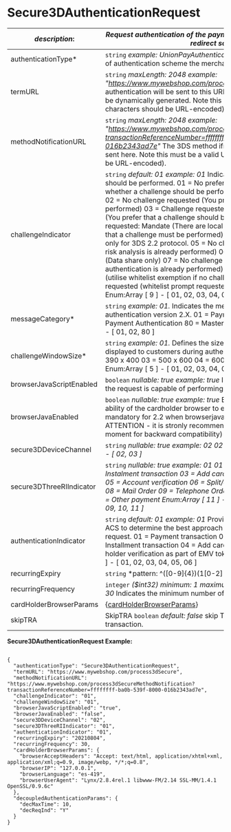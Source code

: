 
# Secure3DAuthenticationRequest

| *description*: | *Request authentication of the payment card using the 3DS 2.x URL redirect scheme.*| 
|----|----|
| authenticationType* |  ``` string ```  *example: UnionPayAuthenticationRequest.* Indicates what kind of authentication scheme the merchant wants to use on the card.|
| termURL |  ``` string ```  *maxLength: 2048 example: "https://www.mywebshop.com/process3dSecure"* The result of the authentication will be sent to this URL. If not provided, a term URL will be dynamically generated. Note this must be a valid URL (special characters should be URL-encoded).|
| methodNotificationURL |  ``` string ```  *maxLength: 2048 example: "https://www.mywebshop.com/process3dSecureMethodNotification?transactionReferenceNumber=ffffffff-ba0b-539f-8000-016b2343ad7e"* The 3DS method iframe and transaction ID will be sent here. Note this must be a valid URL (special characters should be URL-encoded).|
| challengeIndicator |  ``` string ```  *default: 01 example: 01* Indicates whether or not a challenge should be performed. 01 = No preference (You have no preference whether a challenge should be performed. This is the default value) 02 = No challenge requested (You prefer that no challenge should be performed) 03 = Challenge requested: 3DS Requestor Preference (You prefer that a challenge should be performed) 04 = Challenge requested: Mandate (There are local or regional mandates that mean that a challenge must be performed) The following are applicable only for 3DS 2.2 protocol. 05 = No challenge requested (transactional risk analysis is already performed) 06 = No challenge requested (Data share only) 07 = No challenge requested (strong consumer authentication is already performed) 08 = No challenge requested (utilise whitelist exemption if no challenge required) 09 = Challenge requested (whitelist prompt requested if challenge required). Enum:Array [ 9 ] - [ 01, 02, 03, 04, 05, 06, 07, 08, 09 ]|
| messageCategory* |  ``` string ```  *example: 01.* Indicates the message category of 3d secure authentication version 2.X. 01 = Payment Authentication 02 = Non-Payment Authentication 80 = Mastercard Data Only. Enum:Array [ 3 ] - [ 01, 02, 80 ]|
| challengeWindowSize* |  ``` string ```  *example: 01.* Defines the size of the challenge window displayed to customers during authentication. 01 = 250 x 400 02 = 390 x 400 03 = 500 x 600 04 = 600 x 400 05 = Full screen Enum:Array [ 5 ] - [ 01, 02, 03, 04, 05 ]
| browserJavaScriptEnabled |  ``` boolean ```  *nullable: true example: true* Indicates if the browser issuing the request is capable of performing JavaScript.|
| browserJavaEnabled |  ``` boolean ```  *nullable: true example: true* Boolean that represents the ability of the cardholder browser to execute Java (required for 2.1, mandatory for 2.2 when browserjavaScriptEnabled=true)> ATTENTION - it is stronly recommended to be set (but optional at the moment for backward compatibility)|
| secure3DDeviceChannel |  ``` string ```  *nullable: true example: 02 02 = BRW 03 = 3RI Enum:Array [ 2 ] - [ 02, 03 ]* |
| secure3DThreeRIIndicator |  ``` string ```  *nullable: true example: 01  01 = Recurring transaction 02 = Instalment transaction 03 = Add card 04 = Maintain card information 05 = Account verification 06 = Split/delayed shipment 07 = Top-up 08 = Mail Order 09 = Telephone Order 10 = Whitelist status check 11 = Other payment Enum:Array [ 11 ] - [ 01, 02, 03, 04, 05, 06, 07, 08, 09, 10, 11 ]* |
| authenticationIndicator |  ``` string ```  *default: 01 example: 01*  Provides additional information to the ACS to determine the best approach for handling an authentication request. 01 = Payment transaction 02 = Recurring transaction 03 = Installment transaction 04 = Add card 05 = Maintain card 06 = Card holder verification as part of EMV token ID and Value. Enum:Array [ 6 ] - [ 01, 02, 03, 04, 05, 06 ]|
| recurringExpiry |  ``` string ```  *pattern: ^([0-9]{4})(1[0-2]|0[1-9])(3[01]|0[1-9]|[12][0-9])$  nullable: true example: 20210819* Date after which no further authorisations shall be performed.|
| recurringFrequency |  ``` integer ```  *($int32) minimum: 1 maximum: 9999 nullable: true example: 30* Indicates the minimum number of days between authorisations.|
| cardHolderBrowserParams | {[cardHolderBrowserParams](?path=docs/schemas-md/CardHolderBrowserParams.md)}|  
| skipTRA |  SkipTRA  ``` boolean ```   *default: false* skip TRA exemption for the transaction.|


**Secure3DAuthenticationRequest Example:**

```{r}

{
  "authenticationType": "Secure3DAuthenticationRequest",
  "termURL": "https://www.mywebshop.com/process3dSecure",
  "methodNotificationURL": "https://www.mywebshop.com/process3dSecureMethodNotification?transactionReferenceNumber=ffffffff-ba0b-539f-8000-016b2343ad7e",
  "challengeIndicator": "01",
  "challengeWindowSize": "01",
  "browserJavaScriptEnabled": "true",
  "browserJavaEnabled": "false",
  "secure3DDeviceChannel": "02",
  "secure3DThreeRIIndicator": "01",
  "authenticationIndicator": "01",
  "recurringExpiry": "20210804",
  "recurringFrequency": 30,
  "cardHolderBrowserParams": {
    "browserAcceptHeaders": "Accept: text/html, application/xhtml+xml, application/xml;q=0.9, image/webp, */*;q=0.8",
    "browserIP": "127.0.0.1",
    "browserLanguage": "es-419",
    "browserUserAgent": "Lynx/2.8.4rel.1 libwww-FM/2.14 SSL-MM/1.4.1 OpenSSL/0.9.6c"
  },
  "decoupledAuthenticationParams": {
    "decMaxTime": 10,
    "decReqInd": "Y"
  }
}
```  

